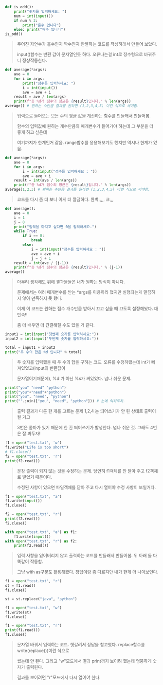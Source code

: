 ```python
def is_odd():
    print("숫자를 입력하세요: ")
    num = int(input())
    if num % 2:
        print("홀수 입니다")
    else: print("짝수 입니다")
is_odd()
```

> 주어진 자연수가 홀수인지 짝수인지 판별하는 코드를 작성하래서 만들어 보았다.
>
> input()함수는 반환 값이 문자열인듯 하다. 오류나는걸 int로 정수형으로 바꿔주니 정상작동한다.

```python
def average(*args):
    ave = 0
    for i in args:
        print("점수를 입력하세요: ")
        i = int(input())
        ave = ave + i
    result = ave / len(args)
    print(f"총 %d개 점수의 평균은 {result}입니다." % len(args))
average() # 원하는 수만큼 결과를 원하면 (1,2,3,4,5) 이런 식으로 써야함.
```

> 입력으로 들어오는 모든 수의 평균 값을 계산하는 함수를 만들래서 만들어봄.
>
> 함수의 입력값에 원하는 개수만큼의 매개변수가 들어가야 하는데 그 부분을 더 좋게 하고 싶은데
>
> 여기까지가 한계인거 같음. range함수를 응용해보기도 했지만 역시나 한계가 있음.

```python
def average(*args):
    ave = 0
    for i in args:
        i = int(input("점수를 입력하세요 : "))
        ave = ave + i
    result = int(ave / len(args))
    print(f"총 %d개 점수의 평균은 {result}입니다." % len(args))
average(1,2,3) # 원하는 수만큼 결과를 원하면 (1,2,3,4,5) 이런 식으로 써야함.
```

> 코드를 다시 좀 더 보니 이게 더 깔끔하다. 완벽,,,,, 크,,,

```python
def average():
    ave = 0
    i = 1
    j = 0
    print("입력을 마치고 싶다면 0을 입력하세요.")
    while True:
        if i == 0:
            break
        else:
            i = int(input("점수를 입력하세요 : "))
            ave = ave + i
            j = j + 1
    result = int(ave / (j-1))
    print(f"총 %d개 점수의 평균은 {result}입니다." % (j-1))
average()
```

> 아무리 생각해도 위에 결과물들은 내가 원하는 방식이 아니다.
>
> 문제에서는 여러 매개변수를 받는 *args를 이용하라 했지만 실행되는게 말끔하지 않아 만족하지 못 했다.
>
> 이제 이 코드는 원하는 점수 개수만큼 받아서 끄고 싶을 때 끄도록 설정해놨다. 대만족!!
>
> 좀 더 배우면 더 간결해질 수도 있을 거 같다.

```python
input1 = int(input("첫번째 숫자를 입력하세요:"))
input2 = int(input("두번째 숫자를 입력하세요:"))

total = input1 + input2
print("두 수의 합은 %d 입니다" % total)
```

> 두 숫자를 입력했을 때 두 수의 합을 구하는 코드. 오류를 수정하랬는데 int가 빠져있었고(input의 반환값이
>
>  문자열이기때문에), %d 가 아닌 %s가 써있었다. 넘나 쉬운 문제.

```python
print("you" "need" "python")
print("you"+"need"+"python")
print("you", "need", "python")
print("".join(["you", "need", "python"])) # 눈에 익혀두자.
```

> 출력 결과가 다른 한 개를 고르는 문제 1,2,4 는 띄어쓰기가 안 된 상태로 출력이 될 거고
>
> 3번은 콤마가 있기 때문에 한 칸 띄어쓰기가 발생한다. 넘나 쉬운 것. 그래도 4번은 잘 봐두자!

```python
f1 = open("test.txt", 'w')
f1.write("Life is too short")
# f1.close()
f2 = open("test.txt", 'r')
print(f2.read())
```

> 문장 출력이 되지 않는 것을 수정하는 문제. 당연히 f1객체를 안 닫아 주고 f2객체로 열었기 때문이다.
>
> 수정된 사항이 있으면 파일객체를 닫아 주고 다시 열어야 수정 사항이 보일거다.

```python
f1 = open("test.txt", "a")
f1.write(input())
f1.close()

f2 = open("test.txt", "r")
print(f2.read())
f2.close()

with open("test.txt", "a") as f1:
    f1.write(input())
with open("test.txt", "r") as f2:
    print(f2.read())
```

> 입력 사항을 잃어버리지 않고 출력하는 코드를 만들래서 만들어봄. 위 아래 둘 다 똑같이 작동함.
>
> 그냥 with as구문도 활용해봤다. 정답이랑 좀 다르지만 내가 한게 더 나아보인다.

```python
f1 = open("test.txt", "r")
st = f1.read()
f1.close()

st = st.replace("java", "python")

f1 = open("test.txt", "w")
f1.write(st)
f1.close()

f1 = open("test.txt", "r")
print(f1.read())
f1.close()
```

> 문자열 바꿔서 입력하는 코드. 헷갈려서 정답을 참고했다. replace함수를 write(replace())이런 식으로
>
> 썼는데 안 된다. 그리고 "w"모드에서 결과 print까지 보이려 했는데 엉뚱하게 숫자가 출력된다.
>
> 결과를 보이려면 "r"모드에서 다시 열어야 한다.